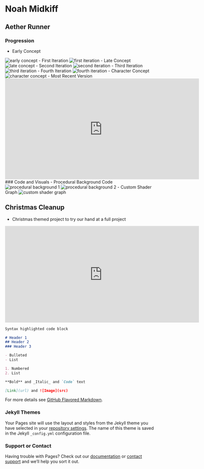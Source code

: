 # Noah Midkiff

## Aether Runner
### Progression
- Early Concept
<img src="early%20concept.jpg" alt="early concept">
- First Iteration
<img src="first%20iteration.png" alt="first iteration">
- Late Concept
<img src="late%20concept.jpg" alt="late concept">
- Second Iteration
<img src="second%20iteration.png" alt="second iteration">
- Third Iteration
<img src="third%20iteration.png" alt="third iteration">
- Fourth Iteration
<img src="fourth%20iteration.png" alt="fourth iteration">
- Character Concept
<img src="character%20concept.jpg" alt="character concept">
- Most Recent Version
<iframe src="https://player.vimeo.com/video/432514737" width="640" height="333" frameborder="0" allow="autoplay; fullscreen" allowfullscreen></iframe>
### Code and Visuals
- Procedural Background Code
<img src="Procedural%20Background%201.PNG" alt="procedural background 1">
<img src="Procedural%20Background%202.PNG" alt="procedural background 2">
- Custom Shader Graph
<img src="Custom%20Shader%20Graph.PNG" alt="custom shader graph">

## Christmas Cleanup
- Christmas themed project to try our hand at a full project
<iframe src="https://player.vimeo.com/video/432510783" width="640" height="319" frameborder="0" allow="autoplay; fullscreen" allowfullscreen></iframe>


```markdown
Syntax highlighted code block

# Header 1
## Header 2
### Header 3

- Bulleted
- List

1. Numbered
2. List

**Bold** and _Italic_ and `Code` text

[Link](url) and ![Image](src)
```

For more details see [GitHub Flavored Markdown](https://guides.github.com/features/mastering-markdown/).

### Jekyll Themes

Your Pages site will use the layout and styles from the Jekyll theme you have selected in your [repository settings](https://github.com/NMidkiff/NMidkiff.github.io/settings). The name of this theme is saved in the Jekyll `_config.yml` configuration file.

### Support or Contact

Having trouble with Pages? Check out our [documentation](https://help.github.com/categories/github-pages-basics/) or [contact support](https://github.com/contact) and we’ll help you sort it out.
